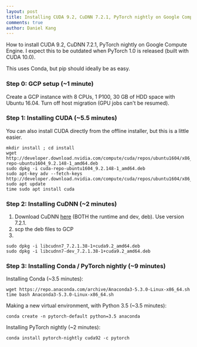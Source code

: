 ```yaml
---
layout: post
title: Installing CUDA 9.2, CuDNN 7.2.1, PyTorch nightly on Google Compute Engine
comments: true
author: Daniel Kang
---
```


How to install CUDA 9.2, CuDNN 7.2.1, PyTorch nightly on Google Compute Engine. I expect this to be
outdated when PyTorch 1.0 is released (built with CUDA 10.0).

This uses Conda, but pip should ideally be as easy.


### Step 0: GCP setup (~1 minute)

Create a GCP instance with 8 CPUs, 1 P100, 30 GB of HDD space with Ubuntu 16.04. Turn off host
migration (GPU jobs can't be resumed).


### Step 1: Installing CUDA (~5.5 minutes)

You can also install CUDA directly from the offline installer, but this is a little easier.

```
mkdir install ; cd install
wget http://developer.download.nvidia.com/compute/cuda/repos/ubuntu1604/x86_64/cuda-repo-ubuntu1604_9.2.148-1_amd64.deb
sudo dpkg -i cuda-repo-ubuntu1604_9.2.148-1_amd64.deb
sudo apt-key adv --fetch-keys http://developer.download.nvidia.com/compute/cuda/repos/ubuntu1604/x86_64/7fa2af80.pub
sudo apt update
time sudo apt install cuda
```


### Step 2: Installing CuDNN (~2 minutes)

1. Download CuDNN [here](https://developer.nvidia.com/rdp/cudnn-download) (BOTH the runtime and dev, deb). Use version 7.2.1.
2. scp the deb files to GCP
3.
```
sudo dpkg -i libcudnn7_7.2.1.38-1+cuda9.2_amd64.deb
sudo dpkg -i libcudnn7-dev_7.2.1.38-1+cuda9.2_amd64.deb
```


### Step 3: Installing Conda / PyTorch nightly (~9 minutes)

Installing Conda (~3.5 minutes):
```
wget https://repo.anaconda.com/archive/Anaconda3-5.3.0-Linux-x86_64.sh
time bash Anaconda3-5.3.0-Linux-x86_64.sh
```

Making a new virtual environment, with Python 3.5 (~3.5 minutes):
```
conda create -n pytorch-default python=3.5 anaconda
```

Installing PyTorch nightly (~2 minutes):
```
conda install pytorch-nightly cuda92 -c pytorch
```
